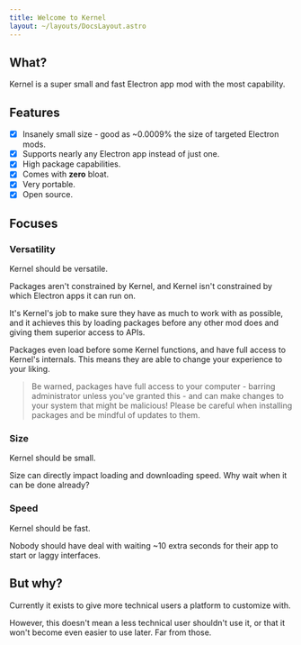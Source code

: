 ```yaml
---
title: Welcome to Kernel
layout: ~/layouts/DocsLayout.astro
---
```


## What?

Kernel is a super small and fast Electron app mod with the most capability.

## Features

-   [x] Insanely small size - good as ~0.0009% the size of targeted Electron mods.
-   [x] Supports nearly any Electron app instead of just one.
-   [x] High package capabilities.
-   [x] Comes with **zero** bloat.
-   [x] Very portable.
-   [x] Open source.

## Focuses

### Versatility

Kernel should be versatile.

Packages aren't constrained by Kernel, and Kernel isn't constrained by which Electron apps it can run on.

It's Kernel's job to make sure they have as much to work with as possible, and it achieves this by loading packages before any other mod does and giving them superior access to APIs.

Packages even load before some Kernel functions, and have full access to Kernel's internals. This means they are able to change your experience to your liking.

> Be warned, packages have full access to your computer - barring administrator unless you've granted this - and can make changes to your system that might be malicious!
> Please be careful when installing packages and be mindful of updates to them.

### Size

Kernel should be small.

Size can directly impact loading and downloading speed. Why wait when it can be done already?

### Speed

Kernel should be fast.

Nobody should have deal with waiting ~10 extra seconds for their app to start or laggy interfaces.

## But why?

Currently it exists to give more technical users a platform to customize with.

However, this doesn't mean a less technical user shouldn't use it, or that it won't become even easier to use later. Far from those.
